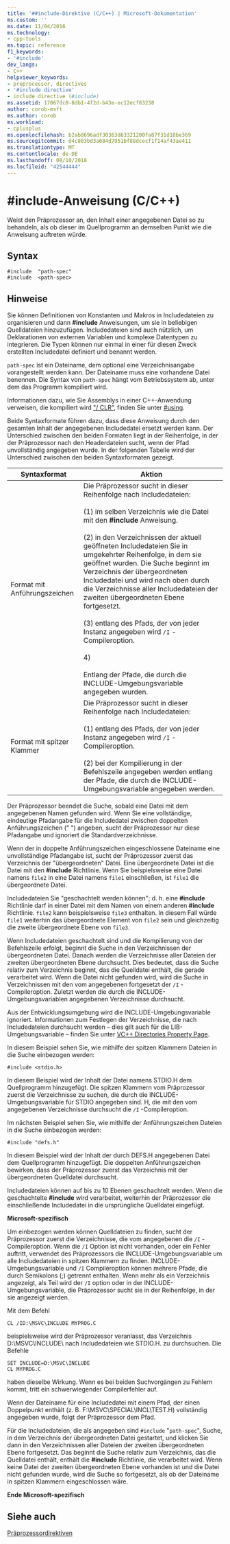 ```yaml
---
title: '##include-Direktive (C/C++) | Microsoft-Dokumentation'
ms.custom: ''
ms.date: 11/04/2016
ms.technology:
- cpp-tools
ms.topic: reference
f1_keywords:
- '#include'
dev_langs:
- C++
helpviewer_keywords:
- preprocessor, directives
- '#include directive'
- include directive (#include)
ms.assetid: 17067dc0-8db1-4f2d-b43e-ec12ecf83238
author: corob-msft
ms.author: corob
ms.workload:
- cplusplus
ms.openlocfilehash: b2ab8696adf30363d63321200fa87f31d18be369
ms.sourcegitcommit: d4c803bd3a684d7951bf88dcecf1f14af43ae411
ms.translationtype: MT
ms.contentlocale: de-DE
ms.lasthandoff: 08/10/2018
ms.locfileid: "42544444"
---
```

# <a name="include-directive-cc"></a>#include-Anweisung (C/C++)
Weist den Präprozessor an, den Inhalt einer angegebenen Datei so zu behandeln, als ob dieser im Quellprogramm an demselben Punkt wie die Anweisung auftreten würde.  
  
## <a name="syntax"></a>Syntax  
  
```  
#include  "path-spec"  
#include  <path-spec>  
```  
  
## <a name="remarks"></a>Hinweise 

Sie können Definitionen von Konstanten und Makros in Includedateien zu organisieren und dann **#include** Anweisungen, um sie in beliebigen Quelldateien hinzuzufügen. Includedateien sind auch nützlich, um Deklarationen von externen Variablen und komplexe Datentypen zu integrieren. Die Typen können nur einmal in einer für diesen Zweck erstellten Includedatei definiert und benannt werden.  
  
`path-spec` ist ein Dateiname, dem optional eine Verzeichnisangabe vorangestellt werden kann. Der Dateiname muss eine vorhandene Datei benennen. Die Syntax von `path-spec` hängt vom Betriebssystem ab, unter dem das Programm kompiliert wird.  
  
Informationen dazu, wie Sie Assemblys in einer C++-Anwendung verweisen, die kompiliert wird ["/ CLR"](../build/reference/clr-common-language-runtime-compilation.md), finden Sie unter [#using](../preprocessor/hash-using-directive-cpp.md).  
  
Beide Syntaxformate führen dazu, dass diese Anweisung durch den gesamten Inhalt der angegebenen Includedatei ersetzt werden kann. Der Unterschied zwischen den beiden Formaten liegt in der Reihenfolge, in der der Präprozessor nach den Headerdateien sucht, wenn der Pfad unvollständig angegeben wurde. In der folgenden Tabelle wird der Unterschied zwischen den beiden Syntaxformaten gezeigt.  
  
|Syntaxformat|Aktion|  
|-----------------|------------|  
|Format mit Anführungszeichen|Die Präprozessor sucht in dieser Reihenfolge nach Includedateien:<br /><br /> (1) im selben Verzeichnis wie die Datei mit den **#include** Anweisung.<br /><br /> (2) in den Verzeichnissen der aktuell geöffneten Includedateien Sie in umgekehrter Reihenfolge, in dem sie geöffnet wurden. Die Suche beginnt im Verzeichnis der übergeordneten Includedatei und wird nach oben durch die Verzeichnisse aller Includedateien der zweiten übergeordneten Ebene fortgesetzt.<br /><br /> (3) entlang des Pfads, der von jeder Instanz angegeben wird `/I` -Compileroption.<br /><br /> 4)<br /><br /> Entlang der Pfade, die durch die INCLUDE-Umgebungsvariable angegeben wurden.|  
|Format mit spitzer Klammer|Die Präprozessor sucht in dieser Reihenfolge nach Includedateien:<br /><br /> (1) entlang des Pfads, der von jeder Instanz angegeben wird `/I` -Compileroption.<br /><br /> (2) bei der Kompilierung in der Befehlszeile angegeben werden entlang der Pfade, die durch die INCLUDE-Umgebungsvariable angegeben werden.|  
  
Der Präprozessor beendet die Suche, sobald eine Datei mit dem angegebenen Namen gefunden wird. Wenn Sie eine vollständige, eindeutige Pfadangabe für die Includedatei zwischen doppelten Anführungszeichen (" ") angeben, sucht der Präprozessor nur diese Pfadangabe und ignoriert die Standardverzeichnisse.  
  
Wenn der in doppelte Anführungszeichen eingeschlossene Dateiname eine unvollständige Pfadangabe ist, sucht der Präprozessor zuerst das Verzeichnis der "übergeordneten" Datei. Eine übergeordnete Datei ist die Datei mit den **#include** Richtlinie. Wenn Sie beispielsweise eine Datei namens `file2` in eine Datei namens `file1` einschließen, ist `file1` die übergeordnete Datei.  
  
Includedateien Sie "geschachtelt werden können"; d. h. eine **#include** Richtlinie darf in einer Datei mit dem Namen von einem anderen **#include** Richtlinie. `file2` kann beispielsweise `file3` enthalten. In diesem Fall würde `file1` weiterhin das übergeordnete Element von `file2` sein und gleichzeitig die zweite übergeordnete Ebene von `file3`.  
  
Wenn Includedateien geschachtelt sind und die Kompilierung von der Befehlszeile erfolgt, beginnt die Suche in den Verzeichnissen der übergeordneten Datei. Danach werden die Verzeichnisse aller Dateien der zweiten übergeordneten Ebene durchsucht. Dies bedeutet, dass die Suche relativ zum Verzeichnis beginnt, das die Quelldatei enthält, die gerade verarbeitet wird. Wenn die Datei nicht gefunden wird, wird die Suche in Verzeichnissen mit den vom angegebenen fortgesetzt der `/I` -Compileroption. Zuletzt werden die durch die INCLUDE-Umgebungsvariablen angegebenen Verzeichnisse durchsucht.  
  
Aus der Entwicklungsumgebung wird die INCLUDE-Umgebungsvariable ignoriert. Informationen zum Festlegen der Verzeichnisse, die nach Includedateien durchsucht werden – dies gilt auch für die LIB-Umgebungsvariable – finden Sie unter [VC++ Directories Property Page](../ide/vcpp-directories-property-page.md).  
  
In diesem Beispiel sehen Sie, wie mithilfe der spitzen Klammern Dateien in die Suche einbezogen werden:  
  
```  
#include <stdio.h>  
```  
  
In diesem Beispiel wird der Inhalt der Datei namens STDIO.H dem Quellprogramm hinzugefügt. Die spitzen Klammern vom Präprozessor zuerst die Verzeichnisse zu suchen, die durch die INCLUDE-Umgebungsvariable für STDIO angegeben sind. H, die mit den vom angegebenen Verzeichnisse durchsucht die `/I` -Compileroption.  
  
Im nächsten Beispiel sehen Sie, wie mithilfe der Anführungszeichen Dateien in die Suche einbezogen werden:  
  
```  
#include "defs.h"  
```  
  
In diesem Beispiel wird der Inhalt der durch DEFS.H angegebenen Datei dem Quellprogramm hinzugefügt. Die doppelten Anführungszeichen bewirken, dass der Präprozessor zuerst das Verzeichnis mit der übergeordneten Quelldatei durchsucht.  
  
Includedateien können auf bis zu 10 Ebenen geschachtelt werden. Wenn die geschachtelte **#include** wird verarbeitet, weiterhin der Präprozessor die einschließende Includedatei in die ursprüngliche Quelldatei eingefügt.  
  
**Microsoft-spezifisch**  
  
Um einbezogen werden können Quelldateien zu finden, sucht der Präprozessor zuerst die Verzeichnisse, die vom angegebenen die `/I` -Compileroption. Wenn die `/I` Option ist nicht vorhanden, oder ein Fehler auftritt, verwendet des Präprozessors die INCLUDE-Umgebungsvariable um alle Includedateien in spitzen Klammern zu finden. INCLUDE-Umgebungsvariable und `/I` Compileroption können mehrere Pfade, die durch Semikolons (;) getrennt enthalten. Wenn mehr als ein Verzeichnis angezeigt, als Teil wird der `/I` option oder in der INCLUDE-Umgebungsvariable, die Präprozessor sucht sie in der Reihenfolge, in der sie angezeigt werden.  
  
Mit dem Befehl  
  
```  
CL /ID:\MSVC\INCLUDE MYPROG.C  
```  
  
beispielsweise wird der Präprozessor veranlasst, das Verzeichnis D:\MSVC\INCLUDE\ nach Includedateien wie STDIO.H. zu durchsuchen. Die Befehle  
  
```  
SET INCLUDE=D:\MSVC\INCLUDE  
CL MYPROG.C  
```  
  
haben dieselbe Wirkung. Wenn es bei beiden Suchvorgängen zu Fehlern kommt, tritt ein schwerwiegender Compilerfehler auf.  
  
Wenn der Dateiname für eine Includedatei mit einem Pfad, der einen Doppelpunkt enthält (z. B. F:\MSVC\SPECIAL\INCL\TEST.H) vollständig angegeben wurde, folgt der Präprozessor dem Pfad.  
  
Für die Includedateien, die als angegeben sind `#include` "`path-spec`", Suche, in dem Verzeichnis der übergeordneten Datei gestartet, und klicken Sie dann in den Verzeichnissen aller Dateien der zweiten übergeordneten Ebene fortgesetzt. Das beginnt die Suche relativ zum Verzeichnis, das die Quelldatei enthält, enthält die **#include** Richtlinie, die verarbeitet wird. Wenn keine Datei der zweiten übergeordneten Ebene vorhanden ist und die Datei nicht gefunden wurde, wird die Suche so fortgesetzt, als ob der Dateiname in spitzen Klammern eingeschlossen wäre.  
  
**Ende Microsoft-spezifisch**  
  
## <a name="see-also"></a>Siehe auch  
 
[Präprozessordirektiven](../preprocessor/preprocessor-directives.md)